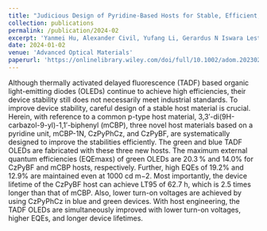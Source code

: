 ```yaml
---
title: "Judicious Design of Pyridine‐Based Hosts for Stable, Efficient, and Low‐Driving Thermally Activated Delayed Fluorescence Organic Light‐Emitting Diodes"
collection: publications
permalink: /publication/2024-02
excerpt: 'Yanmei Hu, Alexander Civil, Yufang Li, Gerardus N Iswara Lestanto, Youichi Tsuchiya, **Chin‐Yiu Chan#**, **Chihaya Adachi#**'
date: 2024-01-02
venue: 'Advanced Optical Materials'
paperurl: 'https://onlinelibrary.wiley.com/doi/full/10.1002/adom.202302971'
---
```


Although thermally activated delayed fluorescence (TADF) based organic light-emitting diodes (OLEDs) continue to achieve high efficiencies, their device stability still does not necessarily meet industrial standards. To improve device stability, careful design of a stable host material is crucial. Herein, with reference to a common p-type host material, 3,3′-di(9H-carbazol-9-yl)-1,1′-biphenyl (mCBP), three novel host materials based on a pyridine unit, mCBP-1N, CzPyPhCz, and CzPyBF, are systematically designed to improve the stabilities efficiently. The green and blue TADF OLEDs are fabricated with these three new hosts. The maximum external quantum efficiencies (EQEmaxs) of green OLEDs are 20.3 % and 14.0% for CzPyBF and mCBP hosts, respectively. Further, high EQEs of 19.2% and 12.9% are maintained even at 1000 cd m−2. Most importantly, the device lifetime of the CzPyBF host can achieve LT95 of 62.7 h, which is 2.5 times longer than that of mCBP. Also, lower turn-on voltages are achieved by using CzPyPhCz in blue and green devices. With host engineering, the TADF OLEDs are simultaneously improved with lower turn-on voltages, higher EQEs, and longer device lifetimes.
